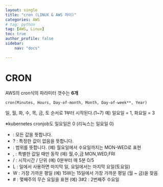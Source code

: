 ```yaml
---
layout: single
title: "cron (LINUX & AWS 차이)"
categories: AWS
# tag: python
tag: [AWS, Linux]
toc: true
author_profile: false
sidebar:
    nav: "docs"

---
```


  

# CRON

AWS의 cron식의 파라미터 갯수는 **6개**

`cron(Minutes, Hours, Day-of-month, Month, Day-of-week**, Year)`

일, 월, 화, 수, 목, 금, 토 순서로 1부터 시작된다.(1~7) 
예) 일요일 = 1, 화요일 = 3

※kubernetes cronjob도 일요일은 0 (리눅스는 일요일 0)



- : 모든 값을 뜻합니다.
- ? : 특정한 값이 없음을 뜻합니다.
- : 범위를 뜻합니다. (예) 월요일에서 수요일까지는 MON-WED로 표현
- , : 특별한 값일 때만 동작 (예) 월,수,금 MON,WED,FRI
- / : 시작시간 / 단위 (예) 0분부터 매 5분 0/5
- L : 일에서 사용하면 마지막 일, 요일에서는 마지막 요일(토요일)
- W : 가장 가까운 평일 (예) 15W는 15일에서 가장 가까운 평일 (월 ~ 금)을 찾음
- \# : 몇째주의 무슨 요일을 표현 (예) 3#2 : 2번째주 수요일



